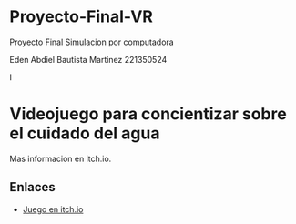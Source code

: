 # Proyecto-Final-VR

Proyecto Final Simulacion por computadora

Eden Abdiel Bautista Martinez 221350524

I
# Videojuego para concientizar sobre el cuidado del agua

Mas informacion en itch.io.

## Enlaces

- [Juego en itch.io](https://edenbm.itch.io/cuida-el-agua)
